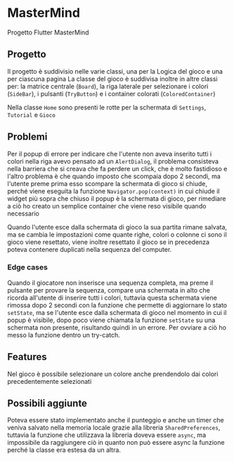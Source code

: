 # MasterMind

Progetto Flutter MasterMind

## Progetto

Il progetto è suddivisio nelle varie classi, una per la Logica del gioco e una per ciascuna pagina
La classe del gioco è suddivisa inoltre in altre classi per: la matrice centrale (`Board`), la riga laterale per selezionare i colori (`SideBar`), i pulsanti (`TryButton`) e i container colorati (`ColoredContainer`)

Nella classe `Home` sono presenti le rotte per la schermata di `Settings`, `Tutorial` e `Gioco`

## Problemi

Per il popup di errore per indicare che l'utente non aveva inserito tutti i colori nella riga avevo pensato ad un `AlertDialog`, il problema consisteva nella barriera che si creava che fa perdere un click, che è molto fastidioso e l'altro problema è che quando imposto che scompaia dopo 2 secondi, ma l'utente preme prima esso scompare la schermata di gioco si chiude, perché viene eseguita la funzione `Navigator.pop(context)` in cui chiude il widget più sopra che chiuso il popup è la schermata di gioco, per rimediare a ciò ho creato un semplice container che viene reso visibile quando necessario

Quando l'utente esce dalla schermata di gioco la sua partita rimane salvata, ma se cambia le impostazioni come quante righe, colori o colonne ci sono il gioco viene resettato, viene inoltre resettato il gioco se in precedenza poteva contenere duplicati nella sequenza del computer.

### Edge cases

Quando il giocatore non inserisce una sequenza completa, ma preme il pulsante per provare la sequenza, compare una schermata in alto che ricorda all'utente di inserire tutti i colori, tuttavia questa schermata viene rimossa dopo 2 secondi con la funzione che permette di aggiornare lo stato `setState`, ma se l'utente esce dalla schermata di gioco nel momento in cui il popup è visibile, dopo poco viene chiamata la funzione `setState` su una schermata non presente, risultando quindi in un errore. Per ovviare a ciò ho messo la funzione dentro un try-catch.

## Features

Nel gioco è possibile selezionare un colore anche prendendolo dai colori precedentemente selezionati

## Possibili aggiunte

Poteva essere stato implementato anche il punteggio e anche un timer che veniva salvato nella memoria locale grazie alla libreria `SharedPreferences`, tuttavia la funzione che utilizzava la libreria doveva essere `async`, ma impossibile da raggiungere ciò in quanto non può essere async la funzione perché la classe era estesa da un altra.